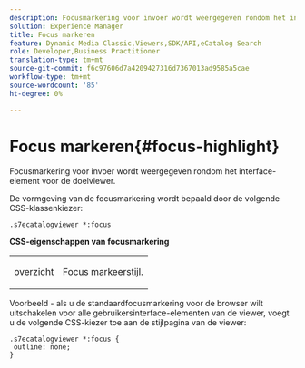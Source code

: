 ```yaml
---
description: Focusmarkering voor invoer wordt weergegeven rondom het interface-element voor de doelviewer.
solution: Experience Manager
title: Focus markeren
feature: Dynamic Media Classic,Viewers,SDK/API,eCatalog Search
role: Developer,Business Practitioner
translation-type: tm+mt
source-git-commit: f6c97606d7a4209427316d7367013ad9585a5cae
workflow-type: tm+mt
source-wordcount: '85'
ht-degree: 0%

---
```



# Focus markeren{#focus-highlight}

Focusmarkering voor invoer wordt weergegeven rondom het interface-element voor de doelviewer.

<!--<a id="section_E8B3D0BF9FF548F188F717D6EA65EC32"></a>-->

De vormgeving van de focusmarkering wordt bepaald door de volgende CSS-klassenkiezer:

```
.s7ecatalogviewer *:focus
```

**CSS-eigenschappen van focusmarkering**

<table id="table_C48C56E696304C9BAFEE71BA9EA9A174"> 
 <tbody> 
  <tr> 
   <td colname="col1"> <p> <span class="codeph"> overzicht  </span> </p> </td> 
   <td colname="col2"> <p> Focus markeerstijl. </p> </td> 
  </tr> 
 </tbody> 
</table>

Voorbeeld - als u de standaardfocusmarkering voor de browser wilt uitschakelen voor alle gebruikersinterface-elementen van de viewer, voegt u de volgende CSS-kiezer toe aan de stijlpagina van de viewer:

```
.s7ecatalogviewer *:focus { 
 outline: none; 
}
```

